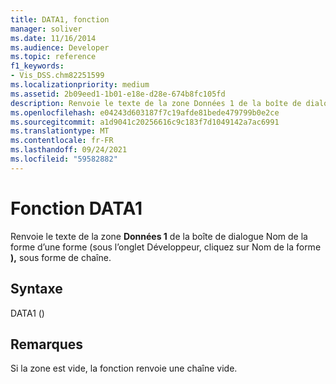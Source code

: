 ```yaml
---
title: DATA1, fonction
manager: soliver
ms.date: 11/16/2014
ms.audience: Developer
ms.topic: reference
f1_keywords:
- Vis_DSS.chm82251599
ms.localizationpriority: medium
ms.assetid: 2b09eed1-1b01-e18e-d28e-674b8fc105fd
description: Renvoie le texte de la zone Données 1 de la boîte de dialogue Nom de la forme d’une forme (sous l’onglet Développeur, cliquez sur Nom de la forme ), sous forme de chaîne.
ms.openlocfilehash: e04243d603187f7c19afde81bede479799b0e2ce
ms.sourcegitcommit: a1d9041c20256616c9c183f7d1049142a7ac6991
ms.translationtype: MT
ms.contentlocale: fr-FR
ms.lasthandoff: 09/24/2021
ms.locfileid: "59582882"
---
```

# <a name="data1-function"></a>Fonction DATA1

Renvoie le texte de la zone  **Données 1** de la  boîte de dialogue Nom de la forme d’une forme (sous l’onglet Développeur, cliquez sur Nom de la forme **),** sous forme de chaîne. 
  
## <a name="syntax"></a>Syntaxe

DATA1 ()
  
## <a name="remarks"></a>Remarques

Si la zone est vide, la fonction renvoie une chaîne vide. 
  

